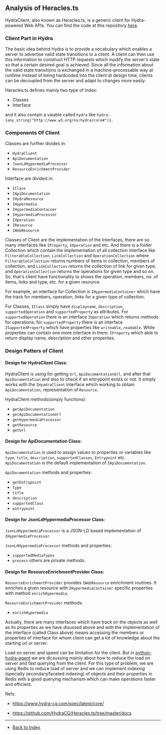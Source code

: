 ## Analysis of Heracles.ts 

HydraClient, also known as Heracles.ts, is a generic client for Hydra-powered Web APIs. You can find the code at this repository [here](https://github.com/HydraCG/Heracles.ts).

### Client Part in Hydra 

The basic idea behind Hydra is to provide a vocabulary which enables a server to advertise valid state transitions to a client. A client can then use this information to construct HTTP requests which modify the server’s state so that a certain desired goal is achieved. Since all the information about the valid state transitions is exchanged in a machine-processable way at runtime instead of being hardcoded into the client at design time, clients can be decoupled from the server and adapt to changes more easily.

Heracles.ts defines mainly two type of Index:

* Classes
* Interface

and it also contain a vaiable called `hydra` like `hydra:{any_string("http://www.w3.org/ns/hydra/core#")}`.



### Components Of Client 

Classes are further divides in:
* `HydraClient`
* `ApiDocumentation`
* `JsonLdHypermediaProcessor`
* `ResourceEnrichmentProvider`

Interface are divided in:
* `IClass`
* `IApiDocumentation`
* `IHydraResource`
* `IHypermedia`
* `IHypermediaContainer`
* `IHypermediaProcessor`
* `IOperation`
* `IResource`
* `IWebResource`

Classes of Client are the implementation of the Interfaces, there are so many interfaces like `IProperty`, `IOperation` and etc. And there is a folder Collection which contain the implementation of all collection interface like `FilterableCollection`, `LinkCollection` and `OperationCollection` where `FilterableCollection` returns numbers of items in collection, members of collection, and `LinkCollection` returns the collection of link for given type, and `OperationCollection` returns the operations for given type and so on. So, that's client have functionality to shows the operation, members, no. of items, links and type, etc. for a given resource.

For example, an interface for Collection is `IHypermediaContainer` which have the track for members, operation, links for a given type of collection.

For Classes, `IClass` simply have `displayname`, `description`, `supportedOperation` and `supportedProperty` as attributes. For `supportedOperation` there is an interface `IOperation` which returns methods for operations; for `supportedProperty` there is an interface `ISupportedProperty` which have properties like `writeable`, `readable`. While properties can contain one more interface in them: `IProperty` which able to return display name, description and other properties. 


### Design Patters of Client 

#### Design for HydraClient Class:

HydraClient is using for getting `Url`, `ApiDocumentationUrl`, and after that `ApiDocumentation` and also to check if an entrypoint exists or not. It simply works with the `IHyadraClient` interface which working to obtain `ApiDocumentation`, representation of `Resource`.

HydraClient methods(simply functions):
* `getApiDocumentation`
* `getApiDocumentationUrl`
* `getHypermediaProcessor`
* `getResource`
* `getUrl`

#### Design for ApiDocumentation Class:

`ApiDocumentation` is used to assign values to properties or variables like `type`, `title`, `description`, `supportedClasses`, `Entrypoint` etc. `ApiDocumentation` is the default implementation of `IApiDocumentation`.

`ApiDocumentation` methods and properties:
* `getEntrypoint`
* `type`
* `title`
* `description`
* `supportedClass`
* `entrypoint`

#### Design for JsonLdHypermediaProcessor Class:

`JsonLdHypermediaProcessor` is a JSON-LD based implementation of `IHypermediaProcessor`.

`JsonLdHypermediaProcessor` methods and properties:
* `supportedMediaTypes`
* `process`
others are private methods.

#### Design for ResourceEnrichmentProvider Class:

`ResourceEnrichmentProvider` provides `IWebResource` enrichment routines. It enriches a given resource with `IHypermediaContainer` specific properties with method `enrichHypermedia`.

`ResourceEnrichmentProvider` methods:
* `enrichHypermedia`

Actually, there are many interfaces which have track on the objects as well as its properties as we have disussed above and with the implementation of the interface (called Class above) means accessing the members or properties of interface for whom  client can get a lot of knowledge about the starting url or server.

Load on server and speed can be limitation for the client. But in [python-hydra-agent](https://github.com/HTTP-APIs/python-hydra-agent)  we are dicsussing mainly about how to reduce the load on server and fast querying from the client. For this type of problem, we are using Redis to reduce load of server and we can implement indexing (specially secondary/faceted indexing) of objects and their properties in Redis with a good querying mechanism which can make operations faster and efficient.

Refs:

* https://www.hydra-cg.com/spec/latest/core/

* https://github.com/HydraCG/Heracles.ts/tree/master/docs

---
* [Back to Index](README.md)

